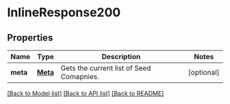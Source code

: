 # InlineResponse200

## Properties
Name | Type | Description | Notes
------------ | ------------- | ------------- | -------------
**meta** | [**Meta**](Meta.md) | Gets the current list of Seed Comapnies. | [optional] 

[[Back to Model list]](../README.md#documentation-for-models) [[Back to API list]](../README.md#documentation-for-api-endpoints) [[Back to README]](../README.md)


